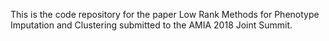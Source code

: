 This is the code repository for the paper Low Rank Methods for Phenotype Imputation and Clustering submitted to the AMIA 2018 Joint Summit. 
